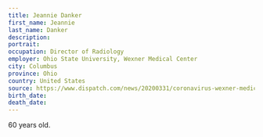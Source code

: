 ```yaml
---
title: Jeannie Danker
first_name: Jeannie
last_name: Danker
description: 
portrait: 
occupation: Director of Radiology
employer: Ohio State University, Wexner Medical Center
city: Columbus
province: Ohio
country: United States
source: https://www.dispatch.com/news/20200331/coronavirus-wexner-medical-center-radiology-director-dies
birth_date: 
death_date: 
---
```


60 years old.